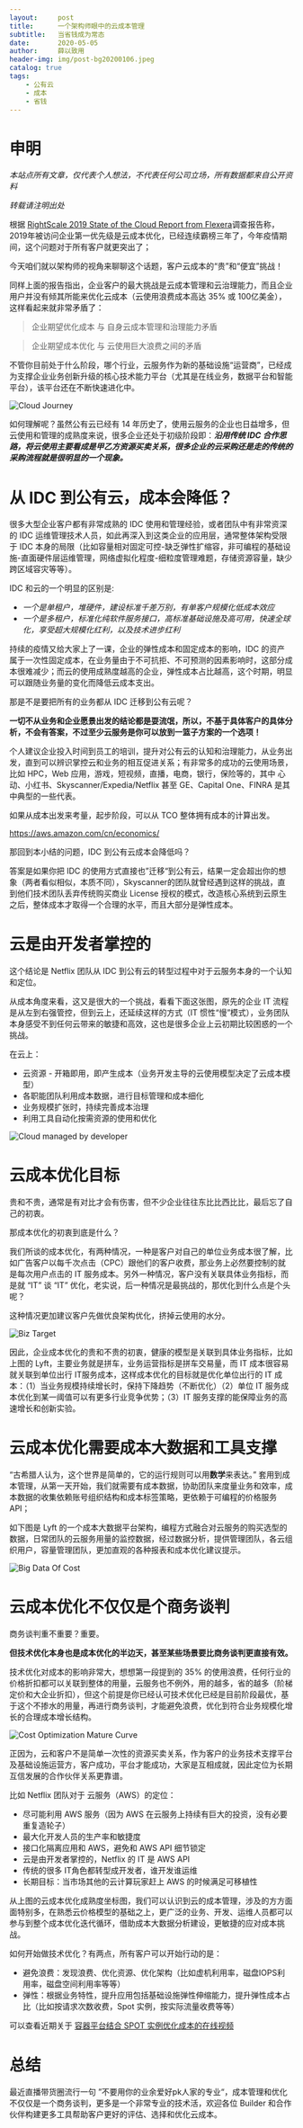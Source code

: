 ```yaml
---
layout:     post
title:      一个架构师眼中的云成本管理
subtitle:   当省钱成为常态
date:       2020-05-05
author:     薛以致用
header-img: img/post-bg20200106.jpeg
catalog: true
tags:
    - 公有云
    - 成本
    - 省钱
---
```

# 申明

_本站点所有文章，仅代表个人想法，不代表任何公司立场，所有数据都来自公开资料_

*转载请注明出处*

根据 [RightScale 2019 State of the Cloud Report from Flexera](https://resources.flexera.com/web/media/documents/rightscale-2019-state-of-the-cloud-report-from-flexera.pdf?elqTrackId=372b6798c7294392833def6ec8f62c5c&elqaid=4588&elqat=2&_ga=2.75255952.381106268.1556868633-1445624021.1556868633)调查报告称，2019年被访问企业第一优先级是云成本优化，已经连续霸榜三年了，今年疫情期间，这个问题对于所有客户就更突出了；

今天咱们就以架构师的视角来聊聊这个话题，客户云成本的“贵”和“便宜”挑战！

同样上面的报告指出，企业客户的最大挑战是云成本管理和云治理能力，而且企业用户并没有倾其所能来优化云成本（云使用浪费成本高达 35% 或 100亿美金），这样看起来就非常矛盾了：

> 企业期望优化成本 与 自身云成本管理和治理能力矛盾

> 企业期望成本优化 与 云使用巨大浪费之间的矛盾

不管你目前处于什么阶段，哪个行业，云服务作为新的基础设施“运营商”，已经成为支撑企业业务创新升级的核心技术能力平台（尤其是在线业务，数据平台和智能平台），该平台还在不断快速进化中。

![Cloud Journey]({{site.image-srv}}/img/20200505/1.png)

如何理解呢？虽然公有云已经有 14 年历史了，使用云服务的企业也日益增多，但云使用和管理的成熟度来说，很多企业还处于初级阶段即：**_沿用传统 IDC 合作思路，将云使用主要看成是甲乙方资源买卖关系，很多企业的云采购还是走的传统的采购流程就是很明显的一个现象。_**

# 从 IDC 到公有云，成本会降低？

很多大型企业客户都有非常成熟的 IDC 使用和管理经验，或者团队中有非常资深的 IDC 运维管理技术人员，如此再深入到这类企业的应用层，通常整体架构受限于 IDC 本身的局限（比如容量相对固定可控-缺乏弹性扩缩容，非可编程的基础设施-直面硬件层运维管理，网络虚拟化程度-细粒度管理难题，存储资源容量，缺少跨区域容灾等等）。

IDC 和云的一个明显的区别是:

* _一个是单租户，堆硬件，建设标准千差万别，有单客户规模化低成本效应_
* _一个是多租户，标准化纯软件服务接口，高标准基础设施及高可用，快速全球化，享受超大规模化红利，以及技术进步红利_

持续的疫情又给大家上了一课，企业的弹性成本和固定成本的影响，IDC 的资产属于一次性固定成本，在业务量由于不可抗拒、不可预测的因素影响时，这部分成本很难减少；而云的使用成熟度越高的企业，弹性成本占比越高，这个时期，明显可以跟随业务量的变化而降低云成本支出。

那是不是要把所有的业务都从 IDC 迁移到公有云呢？

**一切不从业务和企业愿景出发的结论都是耍流氓，所以，不基于具体客户的具体分析，不会有答案，不过至少云服务是你可以放到一篮子方案的一个选项！**

个人建议企业投入时间到员工的培训，提升对公有云的认知和治理能力，从业务出发，直到可以辨识掌控云和业务的相互促进关系；有非常多的成功的云使用场景，比如 HPC，Web 应用，游戏，短视频，直播，电商，银行，保险等的，其中 心动、小红书、Skyscanner/Expedia/Netflix 甚至 GE、Capital One、FINRA 是其中典型的一些代表。

如果从成本出发来考量，起步阶段，可以从 TCO 整体拥有成本的计算出发。

https://aws.amazon.com/cn/economics/

那回到本小结的问题，IDC 到公有云成本会降低吗？

答案是如果你把 IDC 的使用方式直接也”迁移“到公有云，结果一定会超出你的想象（两者看似相似，本质不同），Skyscanner的团队就曾经遇到这样的挑战，直到他们技术团队丢弃传统购买商业 License 授权的模式，改造核心系统到云原生之后，整体成本才取得一个合理的水平，而且大部分是弹性成本。

# 云是由开发者掌控的

这个结论是 Netflix 团队从 IDC 到公有云的转型过程中对于云服务本身的一个认知和定位。

从成本角度来看，这又是很大的一个挑战，看看下面这张图，原先的企业 IT 流程是从左到右强管控，但到云上，还延续这样的方式（IT 惯性“慢”模式），业务团队本身感受不到任何云带来的敏捷和高效，这也是很多企业上云初期比较困惑的一个挑战。

在云上：

* 云资源 - 开箱即用，即产生成本（业务开发主导的云使用模型决定了云成本模型）
* 各职能团队利用成本数据，进行目标管理和成本细化
* 业务规模扩张时，持续完善成本治理
* 利用工具自动化按需资源的使用和优化

![Cloud managed by developer]({{site.image-srv}}/img/20200505/2.png)

# 云成本优化目标

贵和不贵，通常是有对比才会有伤害，但不少企业往往东比比西比比，最后忘了自己的初衷。

那成本优化的初衷到底是什么？

我们所谈的成本优化，有两种情况，一种是客户对自己的单位业务成本很了解，比如广告客户以每千次点击（CPC）跟他们的客户收费，那业务上必然要控制的就是每次用户点击的 IT 服务成本。另外一种情况，客户没有关联具体业务指标，而是就 “IT” 谈 “IT” 优化，老实说，后一种情况是最挑战的，那优化到什么点是个头呢？

这种情况更加建议客户先做优良架构优化，挤掉云使用的水分。

![Biz Target]({{site.image-srv}}/img/20200505/4.png)

因此，企业成本优化的贵和不贵的初衷，健康的模型是关联到具体业务指标，比如上图的 Lyft，主要业务就是拼车，业务运营指标是拼车交易量，而 IT 成本很容易就关联到单位出行 IT服务成本，这样成本优化的目标就是优化单位出行的 IT 成本：（1）当业务规模持续增长时，保持下降趋势（不断优化）（2）单位 IT 服务成本优化到某一阈值可以有更多行业竞争优势；（3）IT 服务支撑的能保障业务的高速增长和创新实验。

# 云成本优化需要成本大数据和工具支撑

“古希腊人认为，这个世界是简单的，它的运行规则可以用**数学**来表达。” 套用到成本管理，从第一天开始，我们就需要有成本数据，协助团队来度量业务和效率，成本数据的收集依赖账号组织结构和成本标签策略，更依赖于可编程的价格服务 API；

如下图是 Lyft 的一个成本大数据平台架构，编程方式融合对云服务的购买选型的数据，日常团队的云服务用量的监控数据，经过数据分析，提供管理团队，各云组织用户，容量管理团队，更加直观的各种报表和成本优化建议提示。

![Big Data Of Cost]({{site.image-srv}}/img/20200505/5.png)

# 云成本优化不仅仅是个商务谈判

商务谈判重不重要？重要。

**但技术优化本身也是成本优化的半边天，甚至某些场景要比商务谈判更直接有效。**

技术优化对成本的影响非常大，想想第一段提到的 35% 的使用浪费，任何行业的价格折扣都可以关联到整体的用量，云服务也不例外，用的越多，省的越多（阶梯定价和大企业折扣），但这个前提是你已经认可技术优化已经是目前阶段最优，基于这个不掺水的用量，再进行商务谈判，才能避免浪费，优化到符合业务规模化增长的合理成本增长结构。

![Cost Optimization Mature Curve]({{site.image-srv}}/img/20200505/3.png)

正因为，云和客户不是简单一次性的资源买卖关系，作为客户的业务技术支撑平台及基础设施运营方，客户成功，平台才能成功，大家是互相成就，因此定位为长期互信发展的合作伙伴关系更靠谱。

比如 Netflix 团队对于 云服务（AWS）的定位：

* 尽可能利用 AWS 服务（因为 AWS 在云服务上持续有巨大的投资，没有必要重复造轮子）
* 最大化开发人员的生产率和敏捷度
* 接口化隔离应用和 AWS，避免和 AWS API 细节锁定
* 云是由开发者掌控的，Netflix 的 IT 是 AWS API
* 传统的很多 IT角色都转型成开发者，谁开发谁运维
* 长期目标：当市场其他的云计算玩家赶上 AWS 的时候满足可移植性

从上图的云成本优化成熟度坐标图，我们可以认识到云的成本管理，涉及的方方面面特别多，在熟悉云价格模型的基础之上，更广泛的业务、开发、运维人员都可以参与到整个成本优化迭代循环，借助成本大数据分析建设，更敏捷的应对成本挑战。

如何开始做技术优化？有两点，所有客户可以开始行动的是：

* 避免浪费：发现浪费、优化资源、优化架构（比如虚机利用率，磁盘IOPS利用率，磁盘空间利用率等等）
* 弹性：根据业务特性，提升应用包括基础设施弹性伸缩能力，提升弹性成本占比（比如按请求次数收费，Spot 实例，按实际流量收费等等）

可以查看近期关于 [容器平台结合 SPOT 实例优化成本的在线视频](http://aws.amazon.bokecc.com/news/show-2512.html)

# 总结

最近直播带货圈流行一句 ”不要用你的业余爱好pk人家的专业“，成本管理和优化不仅仅是一个商务谈判，更多是一个非常专业的技术活，欢迎各位 Builder 和合作伙伴构建更多工具帮助客户更好的评估、选择和优化云成本。


